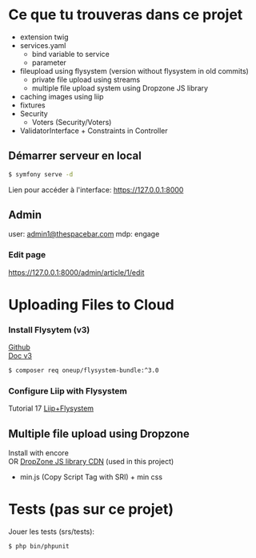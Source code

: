 # Ce que tu trouveras dans ce projet
* extension twig
* services.yaml
  * bind variable to service
  * parameter
* fileupload using flysystem (version without flysystem in old commits)
  * private file upload using streams
  * multiple file upload system using Dropzone JS library
* caching images using liip
* fixtures
* Security 
  * Voters (Security/Voters)
* ValidatorInterface + Constraints in Controller 

## Démarrer serveur en local
```bash
$ symfony serve -d
```
Lien pour accéder à l'interface: https://127.0.0.1:8000

## Admin
user: admin1@thespacebar.com
mdp: engage
### Edit page
https://127.0.0.1:8000/admin/article/1/edit

# Uploading Files to Cloud 

### Install Flysytem (v3)
[Github][2]  
[Doc v3][3]
```bash
$ composer req oneup/flysystem-bundle:^3.0
```

### Configure Liip with Flysystem
Tutorial 17
[Liip+Flysystem][4]

## Multiple file upload using Dropzone
Install with encore   
OR [DropZone JS library CDN][5] (used in this project)
- min.js (Copy Script Tag with SRI) + min css

# Tests (pas sur ce projet)
Jouer les tests (srs/tests):

```bash
$ php bin/phpunit
```

[1]: https://example.com
[2]: https://github.com/1up-lab/OneupFlysystemBundle
[3]: https://github.com/1up-lab/OneupFlysystemBundle/blob/release/3.x/Resources/doc/index.md
[4]: https://symfony.com/bundles/LiipImagineBundle/current/data-loader/flysystem.html
[5]: https://cdnjs.com/libraries/dropzone